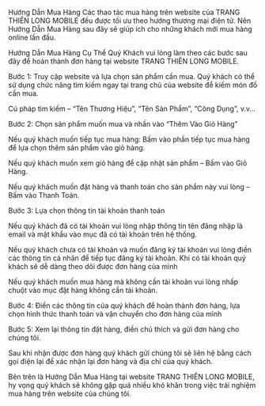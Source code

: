 Hướng Dẫn Mua Hàng
Các thao tác mua hàng trên website của TRANG THIÊN LONG MOBILE đều được tối ưu theo hướng thương mại điện tử. Nên Hướng Dẫn Mua Hàng sau đây sẽ giúp ích cho những khách mới mua hàng online lần đầu.

Hướng Dẫn Mua Hàng Cụ Thể
Quý Khách vui lòng làm theo các bước sau đây để hoàn thành đơn hàng tại website TRANG THIÊN LONG MOBILE.

Bước 1: Truy cập website và lựa chọn sản phẩm cần mua. Quý khách có thể sử dụng chức năng tìm kiếm ngay tại trang chủ của website để kiếm món đồ cần mua.

Cú pháp tìm kiếm – “Tên Thương Hiệu”, “Tên Sản Phẩm”, “Công Dụng”, v.v…

Bước 2: Chọn sản phẩm muốn mua và nhấn vào “Thêm Vào Giỏ Hàng”

Nếu quý khách muốn tiếp tục mua hàng: Bấm vào phần tiếp tục mua hàng để lựa chọn thêm sản phẩm vào giỏ hàng.

Nếu quý khách muốn xem giỏ hàng để cập nhật sản phẩm – Bấm vào Giỏ Hàng.

Nếu quý khách muốn đặt hàng và thanh toán cho sản phẩm này vui lòng – Bấm vào Thanh Toán.

Bước 3: Lựa chọn thông tin tài khoản thanh toán

Nếu quý khách đã có tài khoản vui lòng nhập thông tin tên đăng nhập là email và mật khẩu vào mục đã có tài khoản trên hệ thống.

Nếu quý khách chưa có tài khoản và muốn đăng ký tài khoản vui lòng điền các thông tin cá nhân để tiếp tục đăng ký tài khoản. Khi có tài khoản quý khách sẽ dễ dàng theo dõi được đơn hàng của mình

Nếu quý khách muốn mua hàng mà không cần tài khoản vui lòng nhấp chuột vào mục đặt hàng không cần tài khoản.

Bước 4: Điền các thông tin của quý khách để hoàn thành đơn hàng, lựa chọn hình thức thanh toán và vận chuyển cho đơn hàng của mình

Bước 5: Xem lại thông tin đặt hàng, điền chú thích và gửi đơn hàng cho chúng tôi.

Sau khi nhận được đơn hàng quý khách gửi chúng tôi sẽ liên hệ bằng cách gọi điện lại để xác nhận lại đơn hàng và địa chỉ của quý khách.

Bên trên là Hướng Dẫn Mua Hàng tại website TRANG THIÊN LONG MOBILE, hy vọng quý khách sẽ không gặp quá nhiều khó khăn trong việc trải nghiệm mua hàng trên website của chúng tôi.